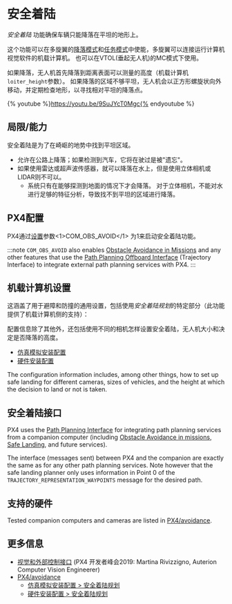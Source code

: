# 安全着陆

*安全着陆* 功能确保车辆只能降落在平坦的地形上。

这个功能可以在多旋翼的[降落模式](../flight_modes/land.md)和[任务模式](../flight_modes/mission.md)中使能，多旋翼可以连接运行计算机视觉软件的机载计算机。 也可以在VTOL(垂起无人机)的MC模式下使用。

如果降落，无人机首先降落到距离表面可以测量的高度（机载计算机`loiter_height`参数）。 如果降落的区域不够平坦，无人机会以正方形螺旋状向外移动，并定期检查地形，以寻找相对平坦的降落点。

{% youtube %}https://youtu.be/9SuJYcT0Mgc{% endyoutube %}

## 局限/能力

安全着陆是为了在崎岖的地势中找到平坦区域。

- 允许在公路上降落；如果检测到汽车，它将在驶过是被"遗忘"。
- 如果使用雷达或超声波传感器，就可以降落在水上，但是使用立体相机或LIDAR则不可以。 
  - 系统只有在能够探测到地面的情况下才会降落。 对于立体相机，不能对水进行足够的特征分析，导致找不到平坦的区域进行降落。

## PX4配置

PX4通过[设置](../advanced_config/parameter_reference.md#COM_OBS_AVOID)参数<1>COM_OBS_AVOID</1> 为1来启动安全着陆功能。

:::note
`COM_OBS_AVOID` also enables [Obstacle Avoidance in Missions](../computer_vision/obstacle_avoidance.md#mission_mode) and any other features that use the [Path Planning Offboard Interface](../computer_vision/path_planning_interface.md) (Trajectory Interface) to integrate external path planning services with PX4.
:::

## 机载计算机设置

这涵盖了用于避障和防撞的通用设置，包括使用*安全着陆规划*的特定部分（此功能提供了机载计算机侧的支持）：

配置信息除了其他外，还包括使用不同的相机怎样设置安全着陆，无人机大小和决定是否降落的高度。

* [仿真模拟安装配置](https://github.com/PX4/avoidance#safe-landing-planner)
* [硬件安装配置](https://github.com/PX4/avoidance#safe-landing-planner-1)

The configuration information includes, among other things, how to set up safe landing for different cameras, sizes of vehicles, and the height at which the decision to land or not is taken.

<span id="interface"></span>

## 安全着陆接口

PX4 uses the [Path Planning Interface](../computer_vision/path_planning_interface.md) for integrating path planning services from a companion computer (including [Obstacle Avoidance in missions](../computer_vision/obstacle_avoidance.md#mission_mode), [Safe Landing](../computer_vision/safe_landing.md), and future services).

The interface (messages sent) between PX4 and the companion are exactly the same as for any other path planning services. Note however that the safe landing planner only uses information in Point 0 of the `TRAJECTORY_REPRESENTATION_WAYPOINTS` message for the desired path.

## 支持的硬件

Tested companion computers and cameras are listed in [PX4/avoidance](https://github.com/PX4/avoidance#run-on-hardware).

## 更多信息

* [视觉和外部控制接口](https://youtu.be/CxIsJWtVaTA?t=963) (PX4 开发者峰会2019: Martina Rivizzigno, Auterion Computer Vision Engineerer)
* [PX4/avoidance](https://github.com/PX4/avoidance) 
  * [仿真模拟安装配置 > 安全着陆规划](https://github.com/PX4/avoidance#safe-landing-planner)
  * [硬件安装配置 > 安全着陆规划](https://github.com/PX4/avoidance#ssafe-landing-planner-1)